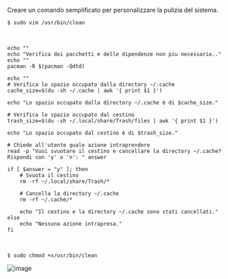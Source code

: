 Creare un comando semplificato per personalizzare la pulizia del sistema.

`$ sudo vim /usr/bin/clean`

<br>

```
echo ""
echo "Verifica dei pacchetti e delle dipendenze non piu necessarie.."
echo ""
pacman -R $(pacman -Qdtd)

echo ""
# Verifica lo spazio occupato dalla directory ~/.cache
cache_size=$(du -sh ~/.cache | awk '{ print $1 }')

echo "Lo spazio occupato dalla directory ~/.cache è di $cache_size."

# Verifica lo spazio occupato dal cestino
trash_size=$(du -sh ~/.local/share/Trash/files | awk '{ print $1 }')

echo "Lo spazio occupato dal cestino è di $trash_size."

# Chiede all'utente quale azione intraprendere
read -p "Vuoi svuotare il cestino e cancellare la directory ~/.cache? Rispondi con 'y' o 'n': " answer

if [ $answer = "y" ]; then
    # Svuota il cestino
    rm -rf ~/.local/share/Trash/*

    # Cancella la directory ~/.cache
    rm -rf ~/.cache/*

    echo "Il cestino e la directory ~/.cache sono stati cancellati."
else
    echo "Nessuna azione intrapresa."
fi
```
<br>

`$ sudo chmod +x/usr/bin/clean`

![image](https://github.com/ArchItalia/site/assets/117321045/83b6ec50-4dfb-433c-913f-e985d5030e4c)
